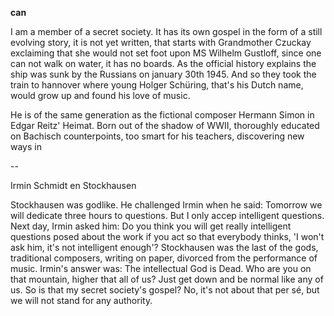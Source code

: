 **can**

I am a member of a secret society. It has its own gospel in the form of a still evolving story, it is not yet written, 
that starts with Grandmother Czuckay exclaiming that she would not set foot upon MS Wilhelm Gustloff, since one can not walk on water, 
it has no boards. As the official history explains the ship was sunk by the Russians on january 30th 1945. And so they took the train to hannover
where young Holger Schüring, that's his Dutch name, would grow up and found his love of music.

He is of the same generation as the fictional composer Hermann Simon in Edgar Reitz' Heimat. Born out of the shadow of WWII, thoroughly educated on
Bachisch counterpoints, too smart for his teachers, discovering new ways in 

--

Irmin Schmidt en Stockhausen 

Stockhausen was godlike. He challenged Irmin when he said: Tomorrow we will dedicate three hours to questions. But I only accep intelligent questions. 
Next day, Irmin asked him: Do you think you will get really intelligent questions posed about the work if you act so that everybody thinks,
'I won't ask him, it's not intelligent enough'?
Stockhausen was the last of the gods, traditional composers, writing on paper, divorced from the performance of music.
Irmin's answer was: The intellectual God is Dead. Who are you on that mountain, higher that all of us? Just get down and be normal like any of us. 
So is that my secret society's gospel? No, it's not about that per sé, but we will not stand for any authority.
